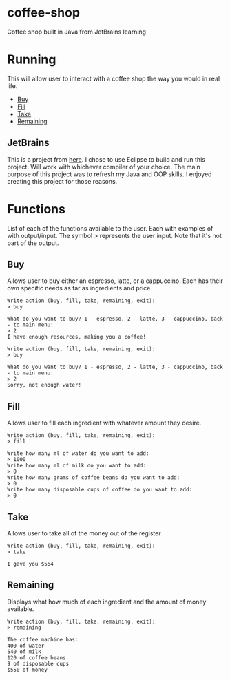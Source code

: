 # coffee-shop
Coffee shop built in Java from JetBrains learning

# Running
This will allow user to interact with a coffee shop the way you would in real life.
* [Buy](https://github.com/abspen1/coffee-shop/tree/main#buy)
* [Fill](https://github.com/abspen1/coffee-shop/tree/main#fill)
* [Take](https://github.com/abspen1/coffee-shop/tree/main#take)
* [Remaining](https://github.com/abspen1/coffee-shop/tree/main#buy)

## JetBrains
This is a project from [here](https://hyperskill.org/projects/33?track=1). I chose to use Eclipse to build and run this project. Will work with whichever compiler of your choice. The main purpose of this project was to refresh my Java and OOP skills. I enjoyed creating this project for those reasons.

# Functions
List of each of the functions available to the user. Each with examples of with output/input. The symbol > represents the user input. Note that it's not part of the output.

## Buy
Allows user to buy either an espresso, latte, or a cappuccino. Each has their own specific needs as far as ingredients and price.
```
Write action (buy, fill, take, remaining, exit): 
> buy

What do you want to buy? 1 - espresso, 2 - latte, 3 - cappuccino, back - to main menu: 
> 2
I have enough resources, making you a coffee!

Write action (buy, fill, take, remaining, exit): 
> buy

What do you want to buy? 1 - espresso, 2 - latte, 3 - cappuccino, back - to main menu: 
> 2
Sorry, not enough water!
```

## Fill
Allows user to fill each ingredient with whatever amount they desire.
```
Write action (buy, fill, take, remaining, exit): 
> fill

Write how many ml of water do you want to add: 
> 1000
Write how many ml of milk do you want to add: 
> 0
Write how many grams of coffee beans do you want to add: 
> 0
Write how many disposable cups of coffee do you want to add: 
> 0
```

## Take
Allows user to take all of the money out of the register
```
Write action (buy, fill, take, remaining, exit): 
> take

I gave you $564
```

## Remaining
Displays what how much of each ingredient and the amount of money available.
```
Write action (buy, fill, take, remaining, exit): 
> remaining

The coffee machine has:
400 of water
540 of milk
120 of coffee beans
9 of disposable cups
$550 of money
```
